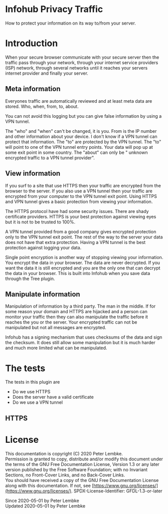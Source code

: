 # Infohub Privacy Traffic

How to protect your information on its way to/from your server.

# Introduction

When your secure browser communicate with your secure server then the traffic pass through your network, through your
internet service providers (ISP) network, through several networks until it reaches your servers internet provider and
finally your server.

## Meta information

Everyones traffic are automatically reviewed and at least meta data are stored. Who, when, from, to, about.

You can not avoid this logging but you can give false information by using a VPN tunnel.

The "who" and "when" can't be changed, it is you. From is the IP number and other information about your device. I don't
know if a VPN tunnel can protect that information. The "to" are protected by the VPN tunnel. The "to" will point to one
of the VPN tunnel entry points. Your data will pop up at some exit point in some country. The "about" can only be "
unknown encrypted traffic to a VPN tunnel provider".

## View information

If you surf to a site that use HTTPS then your traffic are encrypted from the browser to the server. If you also use a
VPN tunnel then your traffic are encrypted from your computer to the VPN tunnel exit point. Using HTTPS and VPN tunnel
gives a basic protection from viewing your information.

The HTTPS protocol have had some security issues. There are shady certificate providers. HTTPS is your best protection
against viewing eyes but it is not to be trusted to 100%.

A VPN tunnel provided from a good company gives encrypted protection only to the VPN tunnel exit point. The rest of the
way to the server your data does not have that extra protection. Having a VPN tunnel is the best protection against
logging your data.

Single point encryption is another way of stopping viewing your information. You encrypt the data in your browser. The
data are never decrypted. If you want the data it is still encrypted and you are the only one that can decrypt the data
in your browser. This is built into Infohub when you save data through the Tree plugin.

## Manipulate information

Manipulation of information by a third party. The man in the middle. If for some reason your domain and HTTPS are
hijacked and a person can monitor your traffic then they can also manipulate the traffic before it reaches the you or
the server. Your encrypted traffic can not be manipulated but not all messages are encrypted.

Infohub has a signing mechanism that uses checksums of the data and sign the checksum. It does still allow some
manipulation but it is much harder and much more limited what can be manipulated.

# The tests

The tests in this plugin are

* Do we use HTTPS
* Does the server have a valid certificate
* Do we use a VPN tunnel

## HTTPS

# License

This documentation is copyright (C) 2020 Peter Lembke.  
Permission is granted to copy, distribute and/or modify this document under the terms of the GNU Free Documentation
License, Version 1.3 or any later version published by the Free Software Foundation; with no Invariant Sections, no
Front-Cover Links, and no Back-Cover Links.  
You should have received a copy of the GNU Free Documentation License along with this documentation. If not,
see [https://www.gnu.org/licenses/](https://www.gnu.org/licenses/). SPDX-License-Identifier: GFDL-1.3-or-later

Since 2020-05-01 by Peter Lembke  
Updated 2020-05-01 by Peter Lembke  
